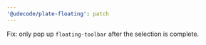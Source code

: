 ```yaml
---
'@udecode/plate-floating': patch
---
```


Fix: only pop up `floating-toolbar` after the selection is complete.

